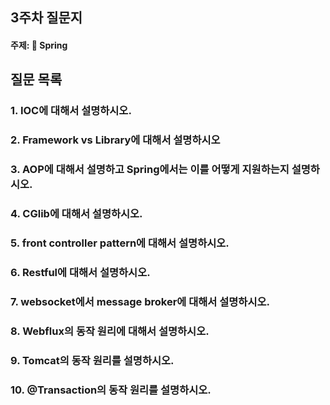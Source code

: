 ## 3주차 질문지
#### 주제: 🍃 Spring

## 질문 목록
### 1. IOC에 대해서 설명하시오.
### 2. Framework vs Library에 대해서 설명하시오
### 3. AOP에 대해서 설명하고 Spring에서는 이를 어떻게 지원하는지 설명하시오.
### 4. CGlib에 대해서 설명하시오.
### 5. front controller pattern에 대해서 설명하시오.
### 6. Restful에 대해서 설명하시오.
### 7. websocket에서 message broker에 대해서 설명하시오.
### 8. Webflux의 동작 원리에 대해서 설명하시오.
### 9. Tomcat의 동작 원리를 설명하시오.
### 10. @Transaction의 동작 원리를 설명하시오.